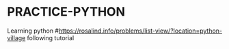 # PRACTICE-PYTHON
Learning python
#https://rosalind.info/problems/list-view/?location=python-village following tutorial
